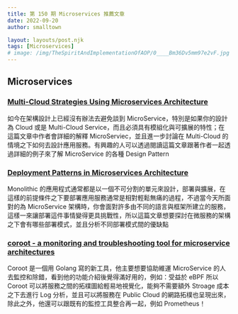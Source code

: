 ```yaml
---
title: 第 150 期 Microservices 推薦文章
date: 2022-09-20
author: smalltown

layout: layouts/post.njk
tags: [Microservices]
# image: /img/TheSpiritAndImplementationOfAOP/0____Bm36Dv5mm97e2vF.jpg
---
```


## Microservices

<!-- summary -->
### [Multi-Cloud Strategies Using Microservices Architecture](https://itnext.io/multi-cloud-strategies-using-microservices-architecture-8320aa708c37)

如今在架構設計上已經沒有辦法去避免談到 MicroService，特別是如果你的設計為 Cloud 或是 Multi-Cloud Service，而且必須具有模組化與可擴展的特性；在這篇文章中作者會詳細的解釋 MicroServiec，並且進一步討論在 Multi-Cloud 的情境之下如何去設計應用服務。有興趣的人可以透過閱讀這篇文章跟著作者一起透過詳細的例子來了解 MicroService 的各種 Design Pattern

<!-- summary -->

### [Deployment Patterns in Microservices Architecture](https://www.developer.com/design/deployment-patterns-microservices/)

Monolithic 的應用程式通常都是以一個不可分割的單元來設計，部署與擴展，在這樣的前提條件之下要部署應用服務通常是相對輕鬆無痛的過程，不過當今天所面對的為 MicroService 架構時，你會面對許多由不同的語言與框架所建立的服務，這樣一來讓部署這件事情變得更具挑戰性，所以這篇文章想要探討在微服務的架構之下會有哪些部署模式，並且分析不同部署模式間的優缺點

### [coroot - a monitoring and troubleshooting tool for microservice architectures](https://github.com/coroot/coroot)

Coroot 是一個用 Golang 寫的新工具，他主要想要協助維運 MicroService 的人去監控和除錯，看到他的功能介紹後覺得滿好用的，例如：受益於 eBPF 所以 Coroot 可以將服務之間的拓樸圖給輕易地視覺化，能夠不需要額外 Stroage 成本之下去進行 Log 分析，並且可以將服務在 Public Cloud 的網路拓樸也呈現出來，除此之外，他還可以跟既有的監控工具整合再一起，例如 Prometheus！